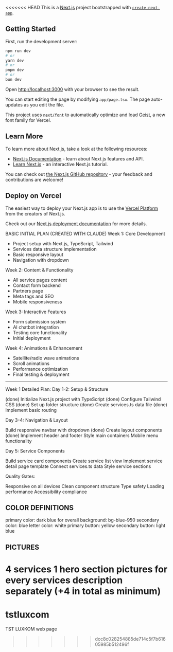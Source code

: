 <<<<<<< HEAD
This is a [Next.js](https://nextjs.org) project bootstrapped with [`create-next-app`](https://nextjs.org/docs/app/api-reference/cli/create-next-app).

## Getting Started

First, run the development server:

```bash
npm run dev
# or
yarn dev
# or
pnpm dev
# or
bun dev
```

Open [http://localhost:3000](http://localhost:3000) with your browser to see the result.

You can start editing the page by modifying `app/page.tsx`. The page auto-updates as you edit the file.

This project uses [`next/font`](https://nextjs.org/docs/app/building-your-application/optimizing/fonts) to automatically optimize and load [Geist](https://vercel.com/font), a new font family for Vercel.

## Learn More

To learn more about Next.js, take a look at the following resources:

- [Next.js Documentation](https://nextjs.org/docs) - learn about Next.js features and API.
- [Learn Next.js](https://nextjs.org/learn) - an interactive Next.js tutorial.

You can check out [the Next.js GitHub repository](https://github.com/vercel/next.js) - your feedback and contributions are welcome!

## Deploy on Vercel

The easiest way to deploy your Next.js app is to use the [Vercel Platform](https://vercel.com/new?utm_medium=default-template&filter=next.js&utm_source=create-next-app&utm_campaign=create-next-app-readme) from the creators of Next.js.

Check out our [Next.js deployment documentation](https://nextjs.org/docs/app/building-your-application/deploying) for more details.


BASIC INITIAL PLAN (CREATED WITH CLAUDE)
Week 1: Core Development
- Project setup with Next.js, TypeScript, Tailwind
- Services data structure implementation
- Basic responsive layout
- Navigation with dropdown

Week 2: Content & Functionality
- All service pages content
- Contact form backend
- Partners page
- Meta tags and SEO
- Mobile responsiveness

Week 3: Interactive Features
- Form submission system
- AI chatbot integration
- Testing core functionality
- Initial deployment

Week 4: Animations & Enhancement
- Satellite/radio wave animations
- Scroll animations
- Performance optimization
- Final testing & deployment
-------------------------------------------------------------
Week 1 Detailed Plan:
Day 1-2: Setup & Structure

(done) Initialize Next.js project with TypeScript
(done) Configure Tailwind CSS
(done) Set up folder structure
(done) Create services.ts data file
(done) Implement basic routing

Day 3-4: Navigation & Layout

Build responsive navbar with dropdown
(done) Create layout components
(done) Implement header and footer
Style main containers
Mobile menu functionality

Day 5: Service Components

Build service card components
Create service list view
Implement service detail page template
Connect services.ts data
Style service sections

Quality Gates:

Responsive on all devices
Clean component structure
Type safety
Loading performance
Accessibility compliance

COLOR DEFINITIONS
-----------------
primary color: dark blue for overall background: bg-blue-950
secondary color: blue
letter color: white
primary button: yellow
secondary button: light blue

PICTURES
-----------------
4 services 
1 hero section
pictures for every services description separately (+4 in total as minimum)
=======
# tstluxcom
TST LUXKOM web page
>>>>>>> dcc8c028254885de714c5f7b61605985b512496f
